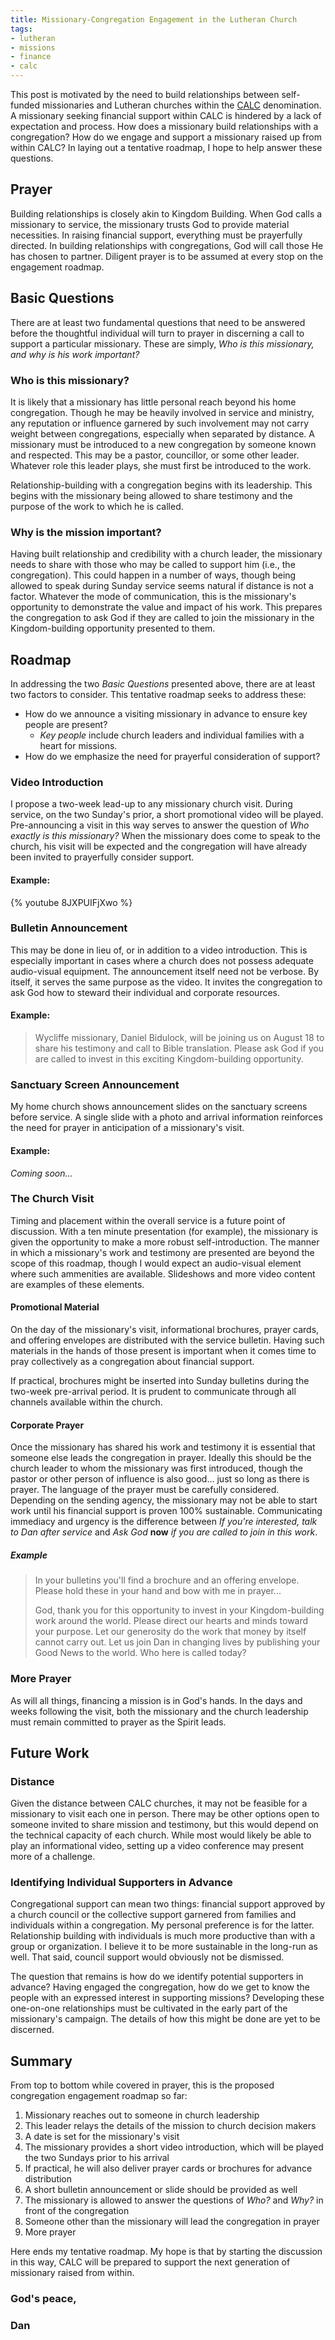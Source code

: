 ```yaml
---
title: Missionary-Congregation Engagement in the Lutheran Church
tags:
- lutheran
- missions
- finance
- calc
---
```


This post is motivated by the need to build relationships between self-funded missionaries and Lutheran churches within the [CALC](https://calc.ca) denomination. A missionary seeking financial support within CALC is hindered by a lack of expectation and process. How does a missionary build relationships with a congregation? How do we engage and support a missionary raised up from within CALC? In laying out a tentative roadmap, I hope to help answer these questions.

<!-- more -->

## Prayer

Building relationships is closely akin to Kingdom Building. When God calls a missionary to service, the missionary trusts God to provide material necessities. In raising financial support, everything must be prayerfully directed. In building relationships with congregations, God will call those He has chosen to partner. Diligent prayer is to be assumed at every stop on the engagement roadmap.

## Basic Questions

There are at least two fundamental questions that need to be answered before the thoughtful individual will turn to prayer in discerning a call to support a particular missionary. These are simply, _Who is this missionary, and why is his work important?_

### Who is this missionary?

It is likely that a missionary has little personal reach beyond his home congregation. Though he may be heavily involved in service and ministry, any reputation or influence garnered by such involvement may not carry weight between congregations, especially when separated by distance. A missionary must be introduced to a new congregation by someone known and respected. This may be a pastor, councillor, or some other leader. Whatever role this leader plays, she must first be introduced to the work.

Relationship-building with a congregation begins with its leadership. This begins with the missionary being allowed to share testimony and the purpose of the work to which he is called.

### Why is the mission important?

Having built relationship and credibility with a church leader, the missionary needs to share with those who may be called to support him (i.e., the congregation). This could happen in a number of ways, though being allowed to speak during Sunday service seems natural if distance is not a factor. Whatever the mode of communication, this is the missionary's opportunity to demonstrate the value and impact of his work. This prepares the congregation to ask God if they are called to join the missionary in the Kingdom-building opportunity presented to them.

## Roadmap

In addressing the two _Basic Questions_ presented above, there are at least two factors to consider. This tentative roadmap seeks to address these:

- How do we announce a visiting missionary in advance to ensure key people are present?
  - _Key people_ include church leaders and individual families with a heart for missions.
- How do we emphasize the need for prayerful consideration of support?

### Video Introduction

I propose a two-week lead-up to any missionary church visit. During service, on the two Sunday's prior, a short promotional video will be played. Pre-announcing a visit in this way serves to answer the question of _Who exactly is this missionary?_ When the missionary does come to speak to the church, his visit will be expected and the congregation will have already been invited to prayerfully consider support.

#### Example:

{% youtube 8JXPUIFjXwo %}

### Bulletin Announcement

This may be done in lieu of, or in addition to a video introduction. This is especially important in cases where a church does not possess adequate audio-visual equipment. The announcement itself need not be verbose. By itself, it serves the same purpose as the video. It invites the congregation to ask God how to steward their individual and corporate resources.

#### Example:


> Wycliffe missionary, Daniel Bidulock, will be joining us on August 18 to share his testimony and call to Bible translation. Please ask God if you are called to invest in this exciting Kingdom-building opportunity.

### Sanctuary Screen Announcement

My home church shows announcement slides on the sanctuary screens before service. A single slide with a photo and arrival information reinforces the need for prayer in anticipation of a missionary's visit.

#### Example:

_Coming soon..._

### The Church Visit

Timing and placement within the overall service is a future point of discussion. With a ten minute presentation (for example), the missionary is given the opportunity to make a more robust self-introduction. The manner in which a missionary's work and testimony are presented are beyond the scope of this roadmap, though I would expect an audio-visual element where such ammenities are available. Slideshows and more video content are examples of these elements.

#### Promotional Material

On the day of the missionary's visit, informational brochures, prayer cards, and offering envelopes are distributed with the service bulletin. Having such materials in the hands of those present is important when it comes time to pray collectively as a congregation about financial support. 

If practical, brochures might be inserted into Sunday bulletins during the two-week pre-arrival period. It is prudent to communicate through all channels available within the church. 

#### Corporate Prayer

Once the missionary has shared his work and testimony it is essential that someone else leads the congregation in prayer. Ideally this should be the church leader to whom the missionary was first introduced, though the pastor or other person of influence is also good... just so long as there is prayer. The language of the prayer must be carefully considered. Depending on the sending agency, the missionary may not be able to start work until his financial support is proven 100% sustainable. Communicating immediacy and urgency is the difference between _If you're interested, talk to Dan after service_ and _Ask God_ **now** _if you are called to join in this work_.

##### Example

> In your bulletins you'll find a brochure and an offering envelope. Please hold these in your hand and bow with me in prayer...
>
> God, thank you for this opportunity to invest in your Kingdom-building work around the world. Please direct our hearts and minds toward your purpose. Let our generosity do the work that money by itself cannot carry out. Let us join Dan in changing lives by publishing your Good News to the world. Who here is called today?

### More Prayer

As will all things, financing a mission is in God's hands. In the days and weeks following the visit, both the missionary and the church leadership must remain committed to prayer as the Spirit leads. 


## Future Work

### Distance

Given the distance between CALC churches, it may not be feasible for a missionary to visit each one in person. There may be other options open to someone invited to share mission and testimony, but this would depend on the technical capacity of each church. While most would likely be able to play an informational video, setting up a video conference may present more of a challenge.

### Identifying Individual Supporters in Advance

Congregational support can mean two things: financial support approved by a church council or the collective support garnered from families and individuals within a congregation. My personal preference is for the latter. Relationship building with individuals is much more productive than with a group or organization. I believe it to be more sustainable in the long-run as well. That said, council support would obviously not be dismissed.

The question that remains is how do we identify potential supporters in advance? Having engaged the congregation, how do we get to know the people with an expressed interest in supporting missions? Developing these one-on-one relationships must be cultivated in the early part of the missionary's campaign. The details of how this might be done are yet to be discerned.

## Summary

From top to bottom while covered in prayer, this is the proposed congregation engagement roadmap so far:

1. Missionary reaches out to someone in church leadership
2. This leader relays the details of the mission to church decision makers
3. A date is set for the missionary's visit
4. The missionary provides a short video introduction, which will be played the two Sundays prior to his arrival
  1. If practical, he will also deliver prayer cards or brochures for advance distribution
  2. A short bulletin announcement or slide should be provided as well
5. The missionary is allowed to answer the questions of _Who?_ and _Why?_ in front of the congregation
6. Someone other than the missionary will lead the congregation in prayer
7. More prayer

Here ends my tentative roadmap. My hope is that by starting the discussion in this way, CALC will be prepared to support the next generation of missionary raised from within.

### God's peace,

### Dan 

